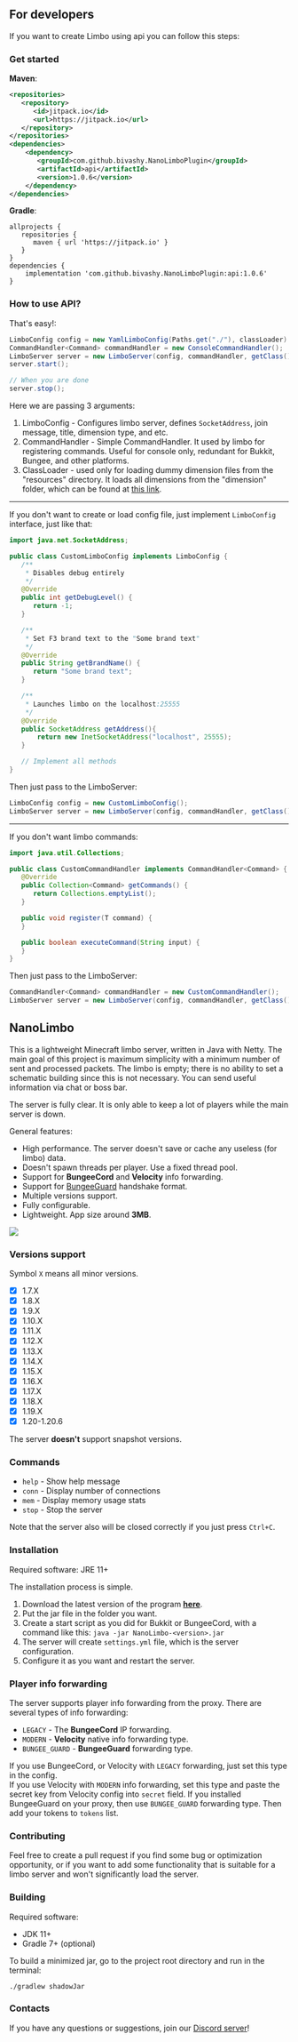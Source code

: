 ## For developers
If you want to create Limbo using api you can follow this steps:
### Get started
**Maven**:
```xml
<repositories>
   <repository>
      <id>jitpack.io</id>
      <url>https://jitpack.io</url>
   </repository>
</repositories>
<dependencies>
    <dependency>
       <groupId>com.github.bivashy.NanoLimboPlugin</groupId>
       <artifactId>api</artifactId>
       <version>1.0.6</version>
    </dependency>
</dependencies>
```
**Gradle**:
```
allprojects {
   repositories {
      maven { url 'https://jitpack.io' }
   }
}
dependencies {
    implementation 'com.github.bivashy.NanoLimboPlugin:api:1.0.6'
}
```
### How to use API?
That's easy!:
```java
LimboConfig config = new YamlLimboConfig(Paths.get("./"), classLoader).load();
CommandHandler<Command> commandHandler = new ConsoleCommandHandler();
LimboServer server = new LimboServer(config, commandHandler, getClass().getClassLoader());
server.start();

// When you are done
server.stop();
```
Here we are passing 3 arguments:
1. LimboConfig - Configures limbo server, defines `SocketAddress`, join message, title, dimension type, and etc.
2. CommandHandler - Simple CommandHandler. It used by limbo for registering commands. Useful for console only, redundant for Bukkit, Bungee, and other platforms.
3. ClassLoader - used only for loading dummy dimension files from the "resources" directory. It loads all dimensions from the "dimension" folder, which can be found at [this link](https://github.com/bivashy/NanoLimboPlugin/tree/main/api/src/main/resources/dimension).
---

If you don't want to create or load config file, just implement `LimboConfig` interface, just like that:

```java
import java.net.SocketAddress;

public class CustomLimboConfig implements LimboConfig {
   /**
    * Disables debug entirely
    */
   @Override
   public int getDebugLevel() {
      return -1;
   }

   /**
    * Set F3 brand text to the "Some brand text"
    */
   @Override
   public String getBrandName() {
      return "Some brand text";
   }

   /**
    * Launches limbo on the localhost:25555
    */
   @Override
   public SocketAddress getAddress(){
       return new InetSocketAddress("localhost", 25555);
   }

   // Implement all methods
}
```
Then just pass to the LimboServer:
```java
LimboConfig config = new CustomLimboConfig();
LimboServer server = new LimboServer(config, commandHandler, getClass().getClassLoader()); 
```

---

If you don't want limbo commands:

```java
import java.util.Collections;

public class CustomCommandHandler implements CommandHandler<Command> {
   @Override
   public Collection<Command> getCommands() {
      return Collections.emptyList();
   }

   public void register(T command) {
   }

   public boolean executeCommand(String input) {
   }
}
```

Then just pass to the LimboServer:
```java
CommandHandler<Command> commandHandler = new CustomCommandHandler();
LimboServer server = new LimboServer(config, commandHandler, getClass().getClassLoader()); 
```
## NanoLimbo

This is a lightweight Minecraft limbo server, written in Java with Netty.
The main goal of this project is maximum simplicity with a minimum number of sent and processed packets.
The limbo is empty; there is no ability to set a schematic building since this is not necessary.
You can send useful information via chat or boss bar.

The server is fully clear. It is only able to keep a lot of players while the main server is down.

General features:
* High performance. The server doesn't save or cache any useless (for limbo) data.
* Doesn't spawn threads per player. Use a fixed thread pool.
* Support for **BungeeCord** and **Velocity** info forwarding.
* Support for [BungeeGuard](https://www.spigotmc.org/resources/79601/) handshake format.
* Multiple versions support.
* Fully configurable.
* Lightweight. App size around **3MB**.

![](https://i.imgur.com/sT8p1Gz.png)

### Versions support

Symbol `X` means all minor versions.

- [x] 1.7.X
- [x] 1.8.X
- [x] 1.9.X
- [x] 1.10.X
- [x] 1.11.X
- [x] 1.12.X
- [x] 1.13.X
- [x] 1.14.X
- [x] 1.15.X
- [x] 1.16.X
- [x] 1.17.X
- [x] 1.18.X
- [x] 1.19.X
- [x] 1.20-1.20.6

The server **doesn't** support snapshot versions.

### Commands

* `help` - Show help message
* `conn` - Display number of connections
* `mem` - Display memory usage stats
* `stop` - Stop the server

Note that the server also will be closed correctly if you just press `Ctrl+C`.

### Installation

Required software: JRE 11+

The installation process is simple.

1. Download the latest version of the program [**here**](https://github.com/Nan1t/NanoLimbo/releases).
2. Put the jar file in the folder you want.
3. Create a start script as you did for Bukkit or BungeeCord, with a command like this:
   `java -jar NanoLimbo-<version>.jar`
4. The server will create `settings.yml` file, which is the server configuration. 
5. Configure it as you want and restart the server.

### Player info forwarding

The server supports player info forwarding from the proxy. There are several types of info forwarding:

* `LEGACY` - The **BungeeCord** IP forwarding.
* `MODERN` - **Velocity** native info forwarding type.
* `BUNGEE_GUARD` - **BungeeGuard** forwarding type.

If you use BungeeCord, or Velocity with `LEGACY` forwarding, just set this type in the config.  
If you use Velocity with `MODERN` info forwarding, set this type and paste the secret key from
Velocity config into `secret` field.
If you installed BungeeGuard on your proxy, then use `BUNGEE_GUARD` forwarding type.
Then add your tokens to `tokens` list.

### Contributing

Feel free to create a pull request if you find some bug or optimization opportunity, or if you want
to add some functionality that is suitable for a limbo server and won't significantly load the server.

### Building

Required software:

* JDK 11+
* Gradle 7+ (optional)

To build a minimized jar, go to the project root directory and run in the terminal:

```
./gradlew shadowJar
```

### Contacts

If you have any questions or suggestions, join our [Discord server](https://discord.gg/4VGP3Gv)!
